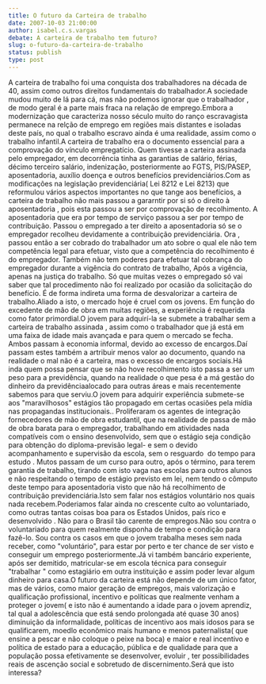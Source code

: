 ```yaml
---
title: O futuro da Carteira de trabalho 
date: 2007-10-03 21:00:00
author: isabel.c.s.vargas
debate: A carteira de trabalho tem futuro?
slug: o-futuro-da-carteira-de-trabalho
status: publish 
type: post
---
```


A carteira de trabalho foi uma conquista dos trabalhadores na década de 40, assim como outros direitos fundamentais do trabalhador.A sociedade mudou muito de lá para cá, mas não podemos ignorar que o trabalhador , de modo geral é a parte mais fraca na relação de emprego.Embora a modernização que caracteriza nosso século muito do ranço escravagista permanece na relção de emprego em regiões mais distantes e isoladas deste país, no qual o trabalho escravo ainda é uma realidade, assim como o trabalho infantil.A carteira de trabalho era o documento essencial para a comprovação do vínculo empregatício. Quem tivesse a carteira assinada pelo empregador, em decorrência tinha as garantias de salário, férias, décimo terceiro salário, indenização, posteriormente ao FGTS, PIS/PASEP, aposentadoria, auxílio doença e outros benefícios previdenciários.Com as modificações na legislação previdenciária( Lei 8212 e Lei 8213) que reformulou vários aspectos importantes no que tange aos benefícios, a carteira de trabalho não mais passou a gararntir por si só o direito à aposentadoria , pois esta passou a ser por comprovação de recolhimento. A aposentadoria que era por tempo de serviço passou a ser por tempo de contribuição. Passou o empregado a ter direito a aposentadoria só se o empregador recolheu devidamente a contribuição previdenciária. Ora , passou então a ser cobrado do trabalhador um ato sobre o qual ele não tem competência legal para efetuar, visto que a competência do recolhimento é do empregador. Também não tem poderes para efetuar tal cobrança do empregador durante a vigência do contrato de trabalho, Após a vigência, apenas na justiça do trabalho. Só que muitas vezes o empregado só vai saber que tal procedimento não foi realizado por ocasião da solicitação do benefício. É de forma indireta uma forma de desvalorizar a carteira de trabalho.Aliado a isto, o mercado hoje é cruel com os jovens. Em função do excedente de mão de obra em muitas regiões, a experiência é requerida como fator primordial.O jovem para adquirí-la se submete a trabalhar sem a carteira de trabalho assinada , assim como o trabalhador que já está em uma faixa de idade mais avançada e para quem o mercado se fecha. Ambos passam à economia informal, devido ao excesso de encargos.Daí passam estes também a artribuir menos valor ao documento, quando na realidade o mal não é a carteira, mas o excesso de encargos sociais.Há inda quem possa pensar que se não hove recolhimento isto passa a ser um peso para a previdência, quando na realidade o que pesa é a má gestão do dinheiro da previdênciaalocado para outras áreas e mais recentemente sabemos para que serviu.O jovem para adquirir experiência submete-se aos "maravilhosos" estágios tão propagado em certas ocasiões pela mídia nas propagandas institucionais.. Proliferaram os agentes de integração fornecedores de mão de obra estudantil, que na realidade de passa de mão de obra barata para o empregador, trabalhando em atividades nada compatíveis com o ensino desenvolvido, sem que o estágio seja condição para obtenção do diploma-previsão legal- e sem o devido acompanhamento e supervisão da escola, sem o resguardo  do tempo para estudo . Mutos passam de um curso para outro, após o término, para terem garantia de trabalho, tirando com isto vaga nas escolas para outros alunos e não respeitando o tempo de estágio previsto em lei, nem tendo o cômputo deste tempo para aposentadoria visto que não há recolhimento de contribuição previdenciária.Isto sem falar nos estágios voluntário nos quais nada recebem.Poderiamos falar ainda no crescente culto ao voluntariado, como outras tantas coisas boa para os Estados Unidos, país rico e desenvolvido . Não para o Brasil tão carente de empregos.Não sou contra o voluntariado para quem realmente disponha de tempo e condição para fazê-lo. Sou contra os casos em que o jovem trabalha meses sem nada receber, como "voluntário", para estar por perto e ter chance de ser visto e conseguir um emprego posteriormente.Já vi também bancário experiente, após ser demitido, matricular-se em escola técnica para conseguir "trabalhar " como estagiário em outra instituição e assim poder levar algum dinheiro para casa.O futuro da carteira está não depende de um único fator, mas de vários, como maior geração de empregos, mais valorização e qualificação profissional, incentivo e políticas que realmente venham a proteger o jovem( e isto não é aumentando a idade para o jovem aprendiz, tal qual a adolescência que está sendo prolongada até quase 30 anos) diminuição da informalidade, políticas de incentivo aos mais idosos para se qualificarem, moedlo econômico mais humano e menos paternalista( que ensine a pescar e não coloque o peixe na boca) e maior e real incentivo e política de estado para a educação, pública e de qualidade para que a população possa efetivamente se desenvolver, evoluir , ter possibilidades reais de ascenção social e sobretudo de discernimento.Será que isto interessa?
